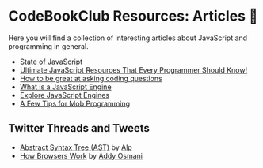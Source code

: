 # CodeBookClub Resources: Articles 📄
Here you will find a collection of interesting articles about JavaScript and programming in general.

- [State of JavaScript](https://stateofjs.com)
- [Ultimate JavaScript Resources That Every Programmer Should Know!](https://medium.com/javascript-in-plain-english/ultimate-javascript-resources-that-every-programmer-should-know-9889d4fd691)
- [How to be great at asking coding questions](https://medium.com/@gordon_zhu/how-to-be-great-at-asking-questions-e37be04d0603)
- [What is a JavaScript Engine](https://www.quora.com/What-is-a-JavaScript-engine)
- [Explore JavaScript Engines](https://www.zeolearn.com/magazine/the-engines-explore-javascript-engines)
- [A Few Tips for Mob Programming](https://www.industriallogic.com/blog/a-few-tips-for-mob-programming/)

## Twitter Threads and Tweets
- [Abstract Syntax Tree (AST)](https://twitter.com/mhmtakifalp/status/1219030513614315520) by [Alp](https://twitter.com/mhmtakifalp)
- [How Browsers Work](https://twitter.com/addyosmani/status/1216064732504788992) by [Addy Osmani](https://twitter.com/addyosmani)